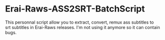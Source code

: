 # Erai-Raws-ASS2SRT-BatchScript

This personnal script allow you to extract, convert, remux ass subtitles to srt subtitles in Erai-Raws releases.
I'm not using it anymore so it can contain bugs.
